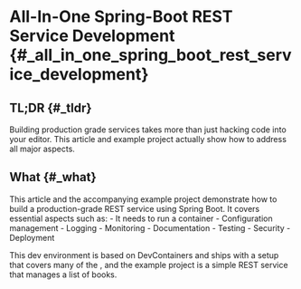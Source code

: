 # All-In-One Spring-Boot REST Service Development {#_all_in_one_spring_boot_rest_service_development}

## TL;DR {#_tldr}

Building production grade services takes more than just hacking code
into your editor. This article and example project actually show how to
address all major aspects.

## What {#_what}

This article and the accompanying example project demonstrate how to
build a production-grade REST service using Spring Boot. It covers
essential aspects such as: - It needs to run a container - Configuration
management - Logging - Monitoring - Documentation - Testing - Security -
Deployment

This dev environment is based on DevContainers and ships with a setup
that covers many of the , and the example project is a simple REST
service that manages a list of books.
